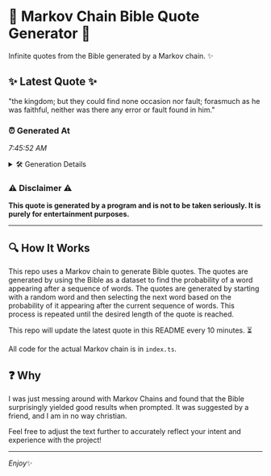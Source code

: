 # 📖 Markov Chain Bible Quote Generator 📖

Infinite quotes from the Bible generated by a Markov chain. ✨

## ✨ Latest Quote ✨
"the kingdom; but they could find none occasion nor fault; forasmuch as he was faithful, neither was there any error or fault found in him."

### ⏰ Generated At
*7:45:52 AM*

<details>
    <summary>🛠️ Generation Details</summary>
    <p>
        <strong>🌱 Seed:</strong> the<br>
        <strong>🔄 Iterations:</strong> 24<br>
        <strong>📜 Context History:</strong><br>[ the ]: kingdom;<br>[ the, kingdom; ]: but<br>[ the, kingdom;, but ]: they<br>[ the, kingdom;, but, they ]: could<br>[ the, kingdom;, but, they, could ]: find<br>[ the, kingdom;, but, they, could, find ]: none<br>[ kingdom;, but, they, could, find, none ]: occasion<br>[ but, they, could, find, none, occasion ]: nor<br>[ they, could, find, none, occasion, nor ]: fault;<br>[ could, find, none, occasion, nor, fault; ]: forasmuch<br>[ find, none, occasion, nor, fault;, forasmuch ]: as<br>[ none, occasion, nor, fault;, forasmuch, as ]: he<br>[ occasion, nor, fault;, forasmuch, as, he ]: was<br>[ nor, fault;, forasmuch, as, he, was ]: faithful,<br>[ fault;, forasmuch, as, he, was, faithful, ]: neither<br>[ forasmuch, as, he, was, faithful,, neither ]: was<br>[ as, he, was, faithful,, neither, was ]: there<br>[ he, was, faithful,, neither, was, there ]: any<br>[ was, faithful,, neither, was, there, any ]: error<br>[ faithful,, neither, was, there, any, error ]: or<br>[ neither, was, there, any, error, or ]: fault<br>[ was, there, any, error, or, fault ]: found<br>[ there, any, error, or, fault, found ]: in<br>[ any, error, or, fault, found, in ]: him.<br>
    </p>
</details>

### ⚠️ Disclaimer ⚠️
**This quote is generated by a program and is not to be taken seriously. It is purely for entertainment purposes.**

---

## 🔍 How It Works

This repo uses a Markov chain to generate Bible quotes. The quotes are generated by using the Bible as a dataset to find the probability of a word appearing after a sequence of words. The quotes are generated by starting with a random word and then selecting the next word based on the probability of it appearing after the current sequence of words. This process is repeated until the desired length of the quote is reached.

This repo will update the latest quote in this README every 10 minutes. ⏳

All code for the actual Markov chain is in `index.ts`.

## ❓ Why

I was just messing around with Markov Chains and found that the Bible surprisingly yielded good results when prompted. 
It was suggested by a friend, and I am in no way christian.

Feel free to adjust the text further to accurately reflect your intent and experience with the project!

---

*Enjoy*✨
